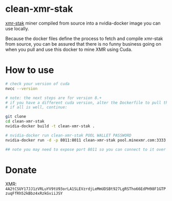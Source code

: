 # clean-xmr-stak 
[xmr-stak](https://github.com/fireice-uk/xmr-stak) miner compiled from source into a nvidia-docker image you can use locally.

Because the docker files define the process to fetch and compile xmr-stak from source, you can be assured that there is no funny business going on when you pull and use this docker to mine XMR using Cuda.


# How to use
```bash
# check your version of cuda
nvcc --version

# note: the next steps are for version 8.+ 
# if you have a different cuda version, alter the Dockerfile to pull the correct nvidia-docker base image to one matching your version.
# if all is well, continue:

git clone 
cd clean-xmr-stak
nvidia-docker build -t clean-xmr-stak .

# nvidia-docker run clean-xmr-stak POOL WALLET PASSWORD 
nvidia-docker run -d -p 8011:8011 clean-xmr-stak pool.minexmr.com:3333 4A2tCSUY17JJ1zVRLuYV9tU93orLA1SLEVzrdjLeMmUDSBt927LgRSTho66EdPH98F1GTPzuqFfRh52kBbz4xRzkGviiJSY x

## note you may need to expose port 8011 so you can connect to it over newtorks
```
# Donate
XMR: `4A2tCSUY17JJ1zVRLuYV9tU93orLA1SLEVzrdjLeMmUDSBt927LgRSTho66EdPH98F1GTPzuqFfRh52kBbz4xRzkGviiJSY`


